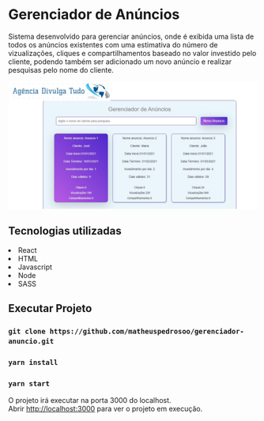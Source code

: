 # Gerenciador de Anúncios

Sistema desenvolvido para gerenciar anúncios, onde é exibida uma lista de todos os anúncios existentes com uma estimativa do número de vizualizações, cliques e compartilhamentos baseado no valor investido pelo cliente, podendo também ser adicionado um novo anúncio e realizar pesquisas pelo nome do cliente.

![](src/assets/print.jpg)

## Tecnologias utilizadas

 <li>React</li>
 <li>HTML</li>
 <li>Javascript</li>
 <li>Node</li>
 <li>SASS</li>

## Executar Projeto

### `git clone https://github.com/matheuspedrosoo/gerenciador-anuncio.git`

### `yarn install`

### `yarn start`

O projeto irá executar na porta 3000 do localhost.\
Abrir [http://localhost:3000](http://localhost:3000) para ver o projeto em execução.
